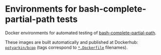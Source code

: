 # Environments for bash-complete-partial-path tests

Docker environments for automated testing of
[bash-complete-partial-path][bcpp].

These images are built automatically and published at Dockerhub:
[`potyarkin/bcpp`][dockerhub]
(tags correspond to [`*.Dockerfile`][dockerfiles] filenames).

[bcpp]: https://github.com/sio/bash-complete-partial-path
[dockerhub]: https://hub.docker.com/r/potyarkin/bcpp
[dockerfiles]: https://github.com/sio/bash-complete-partial-path/tree/dockerhub/tests/docker
